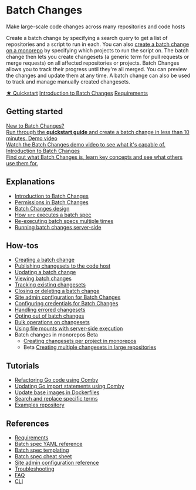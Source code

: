 # Batch Changes

<style>

.markdown-body h2 {
  margin-top: 2em;
}

.markdown-body ul {
  list-style:none;
  padding-left: 1em;
}

.markdown-body ul li {
  margin: 0.5em 0;
}

.markdown-body ul li:before {
  content: '';
  display: inline-block;
  height: 1.2em;
  width: 1em;
  background-size: contain;
  background-repeat: no-repeat;
  background-image: url(batch_changes/file-icon.svg);
  margin-right: 0.5em;
  margin-bottom: -0.29em;
}

body.theme-dark .markdown-body ul li:before {
  filter: invert(50%);
}

</style>

<p class="subtitle">Make large-scale code changes across many repositories and code hosts</p>

<p class="lead">
Create a batch change by specifying a search query to get a list of repositories and a script to run in each. You can also <a href="how-tos/creating_changesets_per_project_in_monorepos">create a batch change on a monorepo</a> by specifying which projects to run the script on. The batch change then lets you create changesets (a generic term for pull requests or merge requests) on all affected repositories or projects. Batch Changes allows you to track their progress until they're all merged. You can preview the changes and update them at any time. A batch change can also be used to track and manage manually created changesets.
</p>

<div class="cta-group">
<a class="btn btn-primary" href="quickstart">★ Quickstart</a>
<a class="btn" href="explanations/introduction_to_batch_changes">Introduction to Batch Changes</a>
<a class="btn" href="references/requirements">Requirements</a>
</div>

## Getting started

<div class="getting-started">
  <a href="quickstart" class="btn" alt="Run through the Quickstart guide">
   <span>New to Batch Changes?</span>
   </br>
   Run through the <b>quickstart guide</b> and create a batch change in less than 10 minutes.
  </a>

  <a href="https://www.youtube.com/watch?v=GKyHYqH6ggY" class="btn" alt="Watch the Batch Changes demo video">
   <span>Demo video</span>
   </br>
   Watch the Batch Changes demo video to see what it's capable of.
  </a>

  <a href="explanations/introduction_to_batch_changes" class="btn" alt="Read the Introduction to Batch Changes">
   <span>Introduction to Batch Changes</span>
   </br>
   Find out what Batch Changes is, learn key concepts and see what others use them for.
  </a>
</div>

## Explanations

- [Introduction to Batch Changes](explanations/introduction_to_batch_changes.md)
- [Permissions in Batch Changes](explanations/permissions_in_batch_changes.md)
- [Batch Changes design](explanations/batch_changes_design.md)
- [How `src` executes a batch spec](explanations/how_src_executes_a_batch_spec.md)
- [Re-executing batch specs multiple times](explanations/reexecuting_batch_specs_multiple_times.md)
- [Running batch changes server-side](explanations/server_side.md)

## How-tos

- [Creating a batch change](how-tos/creating_a_batch_change.md)
- [Publishing changesets to the code host](how-tos/publishing_changesets.md)
- [Updating a batch change](how-tos/updating_a_batch_change.md)
- [Viewing batch changes](how-tos/viewing_batch_changes.md)
- [Tracking existing changesets](how-tos/tracking_existing_changesets.md)
- [Closing or deleting a batch change](how-tos/closing_or_deleting_a_batch_change.md)
- [Site admin configuration for Batch Changes](how-tos/site_admin_configuration.md)
- [Configuring credentials for Batch Changes](how-tos/configuring_credentials.md)
- [Handling errored changesets](how-tos/handling_errored_changesets.md)
- [Opting out of batch changes](how-tos/opting_out_of_batch_changes.md)
- [Bulk operations on changesets](how-tos/bulk_operations_on_changesets.md)
- [Using file mounts with server-side execution](how-tos/server_side_file_mounts.md)
- Batch changes in monorepos <span class="badge badge-beta">Beta</span>
  - [Creating changesets per project in monorepos](how-tos/creating_changesets_per_project_in_monorepos.md)
  - <span class="badge badge-beta">Beta</span> [Creating multiple changesets in large repositories](how-tos/creating_multiple_changesets_in_large_repositories.md)

## Tutorials

- [Refactoring Go code using Comby](tutorials/refactor_go_comby.md)
- [Updating Go import statements using Comby](tutorials/updating_go_import_statements.md)
- [Update base images in Dockerfiles](tutorials/update_base_images_in_dockerfiles.md)
- [Search and replace specific terms](tutorials/search_and_replace_specific_terms.md)
- [Examples repository](https://github.com/sourcegraph/batch-change-examples)

## References

- [Requirements](references/requirements.md)
- [Batch spec YAML reference](references/batch_spec_yaml_reference.md)
- [Batch spec templating](references/batch_spec_templating.md)
- [Batch spec cheat sheet](references/batch_spec_cheat_sheet.md)
- [Site admin configuration reference](../admin/config/batch_changes.md)
- [Troubleshooting](references/troubleshooting.md)
- [FAQ](references/faq.md)
- [CLI](../cli/references/batch/index.md)
